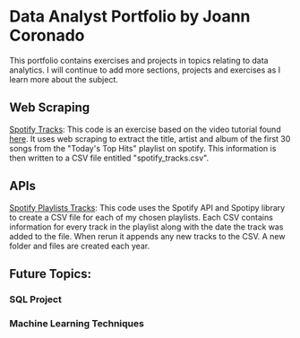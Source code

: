 # Data Analyst Portfolio by Joann Coronado

This portfolio contains exercises and projects in topics relating to data analytics. I will continue to add more sections, projects and exercises as I learn more about the subject.

## Web Scraping
[Spotify Tracks](https://github.com/jcoronado4/Data-Analyst-Portfolio/blob/master/Web%20Scraping/spotify_tracks.py): This code is an exercise based on the video tutorial found [here](https://www.youtube.com/watch?v=XQgXKtPSzUI "Intro to Web Scraping with Python and Beautiful Soup"). It uses web scraping to extract the title, artist and album of the first 
30 songs from the "Today's Top Hits" playlist on spotify. This information is then written to a CSV file entitled "spotify_tracks.csv".

## APIs

[Spotify Playlists Tracks](https://github.com/jcoronado4/Data-Analyst-Portfolio/blob/master/APIs/spotify_playlists_tracks.py): This code uses the Spotify API and Spotipy library to create a CSV file for each of my chosen playlists. Each CSV contains information for every track in the playlist along with the date the track was added to the file. When rerun it appends any new tracks to the CSV. A new folder and files are created each year.

## Future Topics:
### SQL Project
### Machine Learning Techniques 
